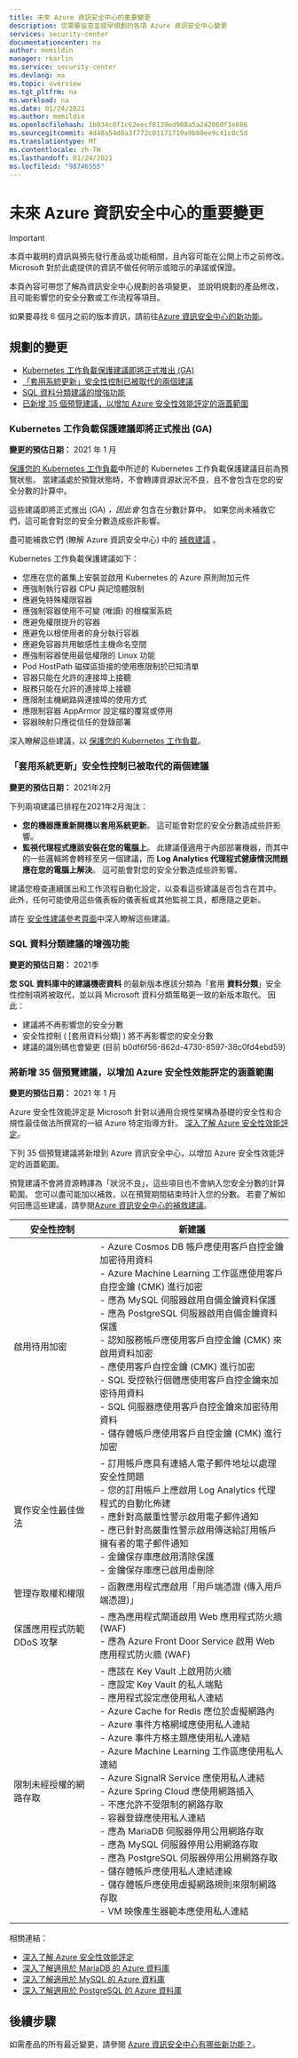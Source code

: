 ```yaml
---
title: 未來 Azure 資訊安全中心的重要變更
description: 您需要留意並提早規劃的各項 Azure 資訊安全中心變更
services: security-center
documentationcenter: na
author: memildin
manager: rkarlin
ms.service: security-center
ms.devlang: na
ms.topic: overview
ms.tgt_pltfrm: na
ms.workload: na
ms.date: 01/24/2021
ms.author: memildin
ms.openlocfilehash: 1b034c0f1c62eecf8139ed908a5a242060f3e886
ms.sourcegitcommit: 4d48a54d0a3f772c01171719a9b80ee9c41c0c5d
ms.translationtype: MT
ms.contentlocale: zh-TW
ms.lasthandoff: 01/24/2021
ms.locfileid: "98746555"
---
```

# <a name="important-upcoming-changes-to-azure-security-center"></a>未來 Azure 資訊安全中心的重要變更

> [!IMPORTANT]
> 本頁中載明的資訊與預先發行產品或功能相關，且內容可能在公開上市之前修改。 Microsoft 對於此處提供的資訊不做任何明示或暗示的承諾或保證。

本頁內容可帶您了解為資訊安全中心規劃的各項變更， 並說明規劃的產品修改，且可能影響您的安全分數或工作流程等項目。

如果要尋找 6 個月之前的版本資訊，請前往[Azure 資訊安全中心的新功能](release-notes.md)。


## <a name="planned-changes"></a>規劃的變更

- [Kubernetes 工作負載保護建議即將正式推出 (GA) ](#kubernetes-workload-protection-recommendations-will-soon-be-released-for-general-availability-ga)
- [「套用系統更新」安全性控制已被取代的兩個建議](#two-recommendations-from-apply-system-updates-security-control-being-deprecated)
- [SQL 資料分類建議的增強功能](#enhancements-to-sql-data-classification-recommendation)
- [已新增 35 個預覽建議，以增加 Azure 安全性效能評定的涵蓋範圍](#35-preview-recommendations-being-added-to-increase-coverage-of-azure-security-benchmark)


### <a name="kubernetes-workload-protection-recommendations-will-soon-be-released-for-general-availability-ga"></a>Kubernetes 工作負載保護建議即將正式推出 (GA) 

**變更的預估日期：** 2021 年 1 月

[保護您的 Kubernetes 工作負載](kubernetes-workload-protections.md)中所述的 Kubernetes 工作負載保護建議目前為預覽狀態。 當建議處於預覽狀態時，不會轉譯資源狀況不良，且不會包含在您的安全分數的計算中。

這些建議即將正式推出 (GA) *，因此會* 包含在分數計算中。 如果您尚未補救它們，這可能會對您的安全分數造成些許影響。

盡可能補救它們 (瞭解 Azure 資訊安全中心) 中的 [補救建議](security-center-remediate-recommendations.md) 。

Kubernetes 工作負載保護建議如下：

- 您應在您的叢集上安裝並啟用 Kubernetes 的 Azure 原則附加元件
- 應強制執行容器 CPU 與記憶體限制
- 應避免特殊權限容器
- 應強制容器使用不可變 (唯讀) 的根檔案系統
- 應避免權限提升的容器
- 應避免以根使用者的身分執行容器
- 應避免容器共用敏感性主機命名空間
- 應強制容器使用最低權限的 Linux 功能
- Pod HostPath 磁碟區掛接的使用應限制於已知清單
- 容器只能在允許的連接埠上接聽
- 服務只能在允許的連接埠上接聽
- 應限制主機網路與連接埠的使用方式
- 應限制容器 AppArmor 設定檔的覆寫或停用
- 容器映射只應從信任的登錄部署             

深入瞭解這些建議，以 [保護您的 Kubernetes 工作負載](kubernetes-workload-protections.md)。

### <a name="two-recommendations-from-apply-system-updates-security-control-being-deprecated"></a>「套用系統更新」安全性控制已被取代的兩個建議 

**變更的預估日期：** 2021年2月

下列兩項建議已排程在2021年2月淘汰：

- **您的機器應重新開機以套用系統更新**。 這可能會對您的安全分數造成些許影響。
- **監視代理程式應該安裝在您的電腦上**。 此建議僅適用于內部部署機器，而其中的一些邏輯將會轉移至另一個建議，而 **Log Analytics 代理程式健康情況問題應在您的電腦上解決**。 這可能會對您的安全分數造成些許影響。

建議您檢查連續匯出和工作流程自動化設定，以查看這些建議是否包含在其中。 此外，任何可能使用這些儀表板的儀表板或其他監視工具，都應隨之更新。

請在 [安全性建議參考頁面](recommendations-reference.md)中深入瞭解這些建議。


### <a name="enhancements-to-sql-data-classification-recommendation"></a>SQL 資料分類建議的增強功能

**變更的預估日期：** 2021季

**您 SQL 資料庫中的建議機密資料** 的最新版本應該分類為「套用 **資料分類**」安全性控制項將被取代，並以與 Microsoft 資料分類策略更一致的新版本取代。 因此：

- 建議將不再影響您的安全分數
- 安全性控制 ( [套用資料分類] ) 將不再影響您的安全分數
- 建議的識別碼也會變更 (目前 b0df6f56-862d-4730-8597-38c0fd4ebd59) 


### <a name="35-preview-recommendations-being-added-to-increase-coverage-of-azure-security-benchmark"></a>將新增 35 個預覽建議，以增加 Azure 安全性效能評定的涵蓋範圍

**變更的預估日期：** 2021 年 1 月

Azure 安全性效能評定是 Microsoft 針對以通用合規性架構為基礎的安全性和合規性最佳做法所撰寫的一組 Azure 特定指導方針。 [深入了解 Azure 安全性效能評定](../security/benchmarks/introduction.md)。

下列 35 個預覽建議將新增到 Azure 資訊安全中心，以增加 Azure 安全性效能評定的涵蓋範圍。

預覽建議不會將資源轉譯為「狀況不良」，這些項目也不會納入您安全分數的計算範圍。 您可以盡可能加以補救，以在預覽期間結束時計入您的分數。 若要了解如何回應這些建議，請參閱[Azure 資訊安全中心的補救建議](security-center-remediate-recommendations.md)。

| 安全性控制                     | 新建議                                                                                                                                                                                                                                                                                                                                                                                                                                                                                                                                                                                                                                                                                                                                                                                                                                                                                                                  |
|--------------------------------------|--------------------------------------------------------------------------------------------------------------------------------------------------------------------------------------------------------------------------------------------------------------------------------------------------------------------------------------------------------------------------------------------------------------------------------------------------------------------------------------------------------------------------------------------------------------------------------------------------------------------------------------------------------------------------------------------------------------------------------------------------------------------------------------------------------------------------------------------------------------------------------------------------------------------------------------|
| 啟用待用加密            | - Azure Cosmos DB 帳戶應使用客戶自控金鑰加密待用資料<br>- Azure Machine Learning 工作區應使用客戶自控金鑰 (CMK) 進行加密<br>- 應為 MySQL 伺服器啟用自備金鑰資料保護<br>- 應為 PostgreSQL 伺服器啟用自備金鑰資料保護<br>- 認知服務帳戶應使用客戶自控金鑰 (CMK) 來啟用資料加密<br>- 應使用客戶自控金鑰 (CMK) 進行加密<br>- SQL 受控執行個體應使用客戶自控金鑰來加密待用資料<br>- SQL 伺服器應使用客戶自控金鑰來加密待用資料<br>- 儲存體帳戶應使用客戶自控金鑰 (CMK) 進行加密                                                                                                                                                              |
| 實作安全性最佳做法    | - 訂用帳戶應具有連絡人電子郵件地址以處理安全性問題<br> - 您的訂用帳戶上應啟用 Log Analytics 代理程式的自動化佈建<br> - 應針對高嚴重性警示啟用電子郵件通知<br> - 應已針對高嚴重性警示啟用傳送給訂用帳戶擁有者的電子郵件通知<br> - 金鑰保存庫應啟用清除保護<br> - 金鑰保存庫應已啟用虛刪除 |
| 管理存取權和權限        | - 函數應用程式應啟用「用戶端憑證 (傳入用戶端憑證)」 |
| 保護應用程式防範 DDoS 攻擊 | - 應為應用程式閘道啟用 Web 應用程式防火牆 (WAF)<br> - 應為 Azure Front Door Service 啟用 Web 應用程式防火牆 (WAF) |
| 限制未經授權的網路存取 | - 應該在 Key Vault 上啟用防火牆<br> - 應設定 Key Vault 的私人端點<br> - 應用程式設定應使用私人連結<br> - Azure Cache for Redis 應位於虛擬網路內<br> - Azure 事件方格網域應使用私人連結<br> - Azure 事件方格主題應使用私人連結<br> - Azure Machine Learning 工作區應使用私人連結<br> - Azure SignalR Service 應使用私人連結<br> - Azure Spring Cloud 應使用網路插入<br> - 不應允許不受限制的網路存取<br> - 容器登錄應使用私人連結<br> - 應為 MariaDB 伺服器停用公用網路存取<br> - 應為 MySQL 伺服器停用公用網路存取<br> - 應為 PostgreSQL 伺服器停用公用網路存取<br> - 儲存體帳戶應使用私人連結連線<br> - 儲存體帳戶應使用虛擬網路規則來限制網路存取<br> - VM 映像產生器範本應使用私人連結|
|                                      |                                                                                                                                                                                                                                                                                                                                                                                                                                                                                                                                                                                                                                                                                                                                                                                                                                                                                                                                      |

相關連結：

- [深入了解 Azure 安全性效能評定](../security/benchmarks/introduction.md)
- [深入了解適用於 MariaDB 的 Azure 資料庫](../mariadb/overview.md)
- [深入了解適用於 MySQL 的 Azure 資料庫](../mysql/overview.md)
- [深入了解適用於 PostgreSQL 的 Azure 資料庫](../postgresql/overview.md)





## <a name="next-steps"></a>後續步驟

如需產品的所有最近變更，請參閱 [Azure 資訊安全中心有哪些新功能？](release-notes.md)。